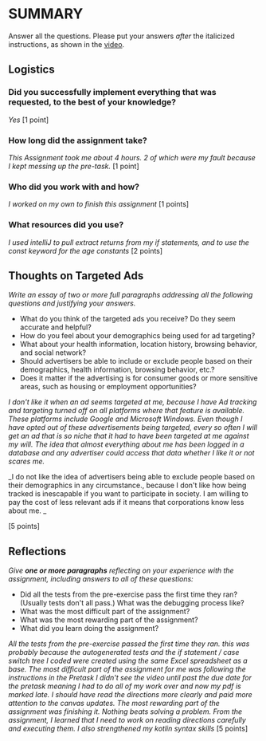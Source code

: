 # SUMMARY

Answer all the questions. Please put your answers _after_ the
italicized instructions, as shown in the
[video](https://northeastern.hosted.panopto.com/Panopto/Pages/Viewer.aspx?id=d327c168-e0e8-4f70-9f3f-b12f0048baac).

## Logistics

### Did you successfully implement everything that was requested, to the best of your knowledge?

_Yes_ [1 point]

### How long did the assignment take?

_This Assignment took me about 4 hours. 2 of which were my fault because I kept messing up the pre-task._
[1 point]

### Who did you work with and how?

_I worked on my own to finish this assignment_ [1 points]

### What resources did you use?

_I used intelliJ to pull extract returns from my if statements, and to use the const keyword for the age
constants_ [2 points]

## Thoughts on Targeted Ads

_Write an essay of two or more full paragraphs addressing all the following questions
and justifying your answers._

* What do you think of the targeted ads you receive? Do they seem accurate and helpful?
* How do you feel about your demographics being used for ad targeting?
* What about your health information, location history, browsing behavior, and social
  network?
* Should advertisers be able to include or exclude people based on their demographics,
  health information, browsing behavior, etc.?
* Does it matter if the advertising is for consumer goods or more sensitive areas, such as
  housing or employment opportunities?

_I don't like it when an ad seems targeted at me, because I have Ad tracking and targeting turned off on all platforms
where that feature is available. These platforms include Google and Microsoft Windows. Even though I have opted out of
these advertisements being targeted, every so often I will get an ad that is so niche that it had to have been targeted
at me against my will. The idea that almost everything about me has been logged in a database and any advertiser could
access that data whether I like it or not scares me._

_I do not like the idea of advertisers being able to exclude people based on their demographics in any circumstance.,
because I don't like
how being tracked is inescapable if you want to participate in society. I am willing to pay the cost of less relevant
ads if it means that corporations know less about me. _

[5 points]

## Reflections

_Give **one or more paragraphs** reflecting on your experience with the
assignment, including answers to all of these questions:_

* Did all the tests from the pre-exercise pass the first time they ran?
  (Usually tests don't all pass.) What was the debugging process like?
* What was the most difficult part of the assignment?
* What was the most rewarding part of the assignment?
* What did you learn doing the assignment?

_All the tests from the pre-exercise passed the first time they ran. this was probably because the autogenerated tests
and the if
statement / case switch tree I coded were created using the same Excel spreadsheet as a base. The most difficult part of
the
assignment for me was following the instructions in the Pretask I didn't see the video until past the due date for the
pretask meaning I had to do all of my work over and now my pdf is marked late. I should have read the directions more
clearly and paid more attention
to the canvas updates. The most rewarding part of the assignment was finishing it. Nothing beats solving a problem. From
the assignment, I learned that I need to work on reading directions carefully and executing them. I also strengthened my
kotlin syntax skills_
[5 points]